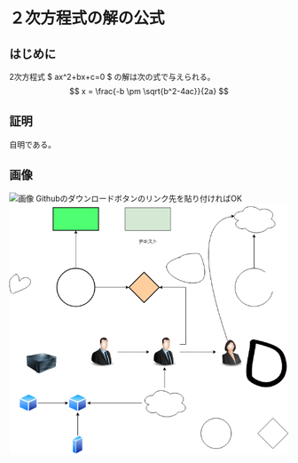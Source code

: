 # ２次方程式の解の公式
## はじめに
2次方程式 $ ax^2+bx+c=0 $ の解は次の式で与えられる。
$$ x = \frac{-b \pm \sqrt{b^2-4ac}}{2a} $$

## 証明
自明である。

## 画像
![画像](https://github.com/tsuru7/articles/raw/main/%E3%81%8A%E5%8B%89%E5%BC%B7/%E6%95%B0%E5%AD%A6/%EF%BC%92%E6%AC%A1%E6%96%B9%E7%A8%8B%E5%BC%8F%E3%81%AE%E8%A7%A3%E3%81%AE%E5%85%AC%E5%BC%8F/images/gahag-0096894494.jpg)
Githubのダウンロードボタンのリンク先を貼り付ければOK
![ドローイメージ](https://github.com/tsuru7/articles/raw/main/%E3%81%8A%E5%8B%89%E5%BC%B7/%E6%95%B0%E5%AD%A6/%EF%BC%92%E6%AC%A1%E6%96%B9%E7%A8%8B%E5%BC%8F%E3%81%AE%E8%A7%A3%E3%81%AE%E5%85%AC%E5%BC%8F/images/sample.drawio2.png)